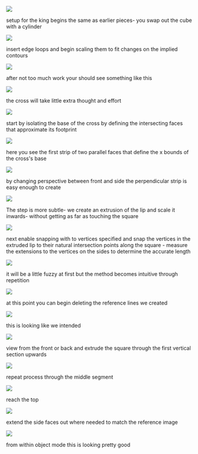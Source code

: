 

![](/assets/G_1.jpg)

setup for the king begins the same as earlier pieces- you swap out the cube with a cylinder

![](/assets/G_2.jpg)

insert edge loops and begin scaling them to fit changes on the implied contours

![](/assets/G_3.jpg)

after not too much work your should see something like this

![](/assets/G_4.jpg)

the cross will take little extra thought and effort

![](/assets/G_5.jpg)

start by isolating the base of the cross by defining the intersecting faces that approximate its footprint

![](/assets/G_6.jpg)

here you see the first strip of two parallel faces that define the x bounds of the cross's base

![](/assets/G_7.jpg)

by changing perspective between front and side the perpendicular strip is easy enough to create

![](/assets/G_8.jpg)

The step is more subtle- we create an extrusion of the lip and scale it inwards- without getting as far as touching the square

![](/assets/G_9.jpg)

next enable snapping with to vertices specified and snap the vertices in the extruded lip to their natural intersection points along the square - measure the extensions to the vertices on the sides to determine the accurate length

![](/assets/G_10.jpg)

it will be a little fuzzy at first but the method becomes intuitive through repetition

![](/assets/G_11.jpg)

at this point you can begin deleting the reference lines we created

![](/assets/G_12.jpg)

this is looking like we intended

![](/assets/G_13.jpg)

view from the front or back and extrude the square through the first vertical section upwards

![](/assets/G_14.jpg)

repeat process through the middle segment

![](/assets/G_15.jpg)

reach the top

![](/assets/G_16.jpg)

extend the side faces out where needed to match the reference image

![](/assets/G_17.jpg)

from within object mode this is looking pretty good
